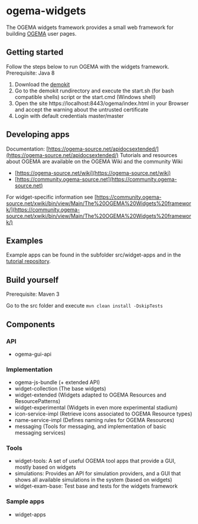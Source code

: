 # ogema-widgets

The OGEMA widgets framework provides a small web framework for building [OGEMA](https://github.com/ogema/ogema) user pages. 

## Getting started

Follow the steps below to run OGEMA with the widgets framework.
Prerequisite: Java 8

1) Download the [demokit](https://ogema-source.net/demokit_widgets.zip)
2) Go to the demokit rundirectory and execute the start.sh (for bash compatible shells) script or the start.cmd (Windows shell)
3) Open the site https://localhost:8443/ogema/index.html in your Browser and accept the warning about the untrusted certificate
4) Login with default credentials master/master

## Developing apps

Documentation: [https://ogema-source.net/apidocsextended/](https://ogema-source.net/apidocsextended/)
Tutorials and resources about OGEMA are available on the OGEMA Wiki and the community Wiki
* [https://ogema-source.net/wiki](https://ogema-source.net/wiki)
* [https://community.ogema-source.net](https://community.ogema-source.net)

For widget-specific information see [https://community.ogema-source.net/xwiki/bin/view/Main/The%20OGEMA%20Widgets%20framework/](https://community.ogema-source.net/xwiki/bin/view/Main/The%20OGEMA%20Widgets%20framework/)

## Examples

Example apps can be found in the subfolder src/widget-apps and in the [tutorial repository](https://github.com/ogema/tutorial).

## Build yourself

Prerequisite: Maven 3

Go to the src folder and execute `mvn clean install -DskipTests`

## Components
### API
* ogema-gui-api
### Implementation
* ogema-js-bundle (+ extended API)
* widget-collection (The base widgets)
* widget-extended (Widgets adapted to OGEMA Resources and ResourcePatterns)
* widget-experimental (Widgets in even more experimental stadium)
* icon-service-impl (Retrieve icons associated to OGEMA Resource types)
* name-service-impl (Defines naming rules for OGEMA Resources)
* messaging (Tools for messaging, and implementation of basic messaging services)
	
### Tools
* widget-tools: A set of useful OGEMA tool apps that provide a GUI, mostly based on widgets
* simulations: Provides an API for simulation providers, and a GUI that shows all available simulations in the system (based on widgets)
* widget-exam-base: Test base and tests for the widgets framework
	
### Sample apps 
* widget-apps
